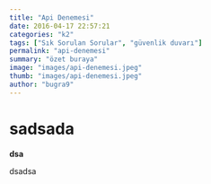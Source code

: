 ```yaml
---
title: "Api Denemesi"
date: 2016-04-17 22:57:21
categories: "k2"
tags: ["Sık Sorulan Sorular", "güvenlik duvarı"]
permalink: "api-denemesi"
summary: "özet buraya"
image: "images/api-denemesi.jpeg"
thumb: "images/api-denemesi.jpeg"
author: "bugra9"
---
```

# sadsada

**dsa**

dsadsa
